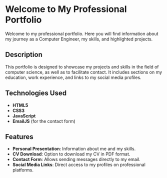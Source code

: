 # Welcome to My Professional Portfolio

Welcome to my professional portfolio. Here you will find information about my journey as a Computer Engineer, my skills, and highlighted projects.

## Description

This portfolio is designed to showcase my projects and skills in the field of computer science, as well as to facilitate contact. It includes sections on my education, work experience, and links to my social media profiles.

## Technologies Used

- **HTML5**
- **CSS3**
- **JavaScript**
- **EmailJS** (for the contact form)

## Features

- **Personal Presentation**: Information about me and my skills.
- **CV Download**: Option to download my CV in PDF format.
- **Contact Form**: Allows sending messages directly to my email.
- **Social Media Links**: Direct access to my profiles on professional platforms.
